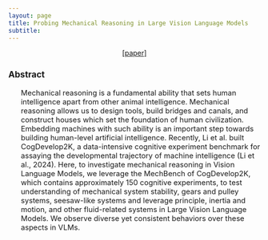 ```yaml
---
layout: page
title: Probing Mechanical Reasoning in Large Vision Language Models
subtitle: 
---
```


[//]: # (<h3 style='margin-bottom: 10pt;'>Topics</h3>)

<center>
<div class="assets">
<a href="https://arxiv.org/abs/2410.00318" target="_blank">[paper]</a>
</div>
</center>

<div class='description' style='font-size: 11pt;margin-bottom: 10pt'>
<h3>Abstract</h3>
<ul>
    Mechanical reasoning is a fundamental ability that sets human intelligence apart from other animal intelligence. Mechanical reasoning allows us to design tools, build bridges and canals, and construct houses which set the foundation of human civilization. Embedding machines with such ability is an important step towards building human-level artificial intelligence. Recently, Li et al. built CogDevelop2K, a data-intensive cognitive experiment benchmark for assaying the developmental trajectory of machine intelligence (Li et al., 2024). Here, to investigate mechanical reasoning in Vision Language Models, we leverage the MechBench of CogDevelop2K, which contains approximately 150 cognitive experiments, to test understanding of mechanical system stability, gears and pulley systems, seesaw-like systems and leverage principle, inertia and motion, and other fluid-related systems in Large Vision Language Models. We observe diverse yet consistent behaviors over these aspects in VLMs.
</ul>

<figure>
    <img src=" ">
</figure>



</div>
